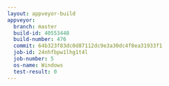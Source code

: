 ```yaml
---
layout: appveyor-build
appveyor:
  branch: master
  build-id: 40553448
  build-number: 476
  commit: 64b323f83dc0d87112dc9e3a30dc4f8ea31933f1
  job-id: 24nhfbpw1lhg1t4l
  job-number: 5
  os-name: Windows
  test-result: 0
---
```

